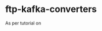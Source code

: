 # ftp-kafka-converters

As per tutorial on <a href="http://www.landoop.com/blog/2017/02/ftp-to-kafka/"> </a>